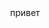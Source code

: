 <!DOCTYPE html>
<html lang="ru">
  <head>
    <meta charset="UTF-8">
    <title>Правый Альянс</title>
   <header>привет</header>
  </head>
  <body></body>
</html>
